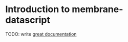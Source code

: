 # Introduction to membrane-datascript

TODO: write [great documentation](http://jacobian.org/writing/what-to-write/)
